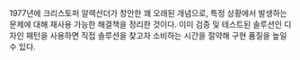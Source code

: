 1977년에 크리스토퍼 알렉산더가 창안한 꽤 오래된 개념으로, 특정 상황에서 발생하는 문제에 대해 재사용 가능한 해결책을 정리한 것이다. 이미 검증 및 테스트된 솔루션인 디자인 패턴을 사용하면 직접 솔루션을 찾고자 소비하는 시간을 절약해 구현 품질을 높일 수 있다.